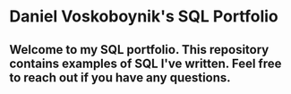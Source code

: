 # Daniel Voskoboynik's SQL Portfolio

## Welcome to my SQL portfolio. This repository contains examples of SQL I've written. Feel free to reach out if you have any questions.
